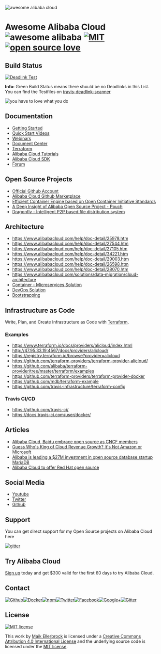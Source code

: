 ![awesome alibaba cloud](https://upload.wikimedia.org/wikipedia/commons/4/40/Alibaba-cloud-logo-grey-2-01.png)

# Awesome Alibaba Cloud ![awesome alibaba](https://camo.githubusercontent.com/13c4e50d88df7178ae1882a203ed57b641674f94/68747470733a2f2f63646e2e7261776769742e636f6d2f73696e647265736f726875732f617765736f6d652f643733303566333864323966656437386661383536353265336136336531353464643865383832392f6d656469612f62616467652e737667) [![MIT](https://badges.frapsoft.com/os/mit/mit.svg?v=103)](https://opensource.org/licenses/mit-license.php) [![open source love](https://badges.frapsoft.com/os/v1/open-source.svg)](https://github.com/ellerbrock/open-source-badges/) 

## Build Status

[![Deadlink Test](https://travis-ci.org/ellerbrock/awesome-alibaba-cloud.svg?branch=master)](https://travis-ci.org/ellerbrock/awesome-alibaba-cloud)

**Info:** Green Build Status means there should be no Deadlinks in this List.<br>
You can find the Testfiles on [travis-deadlink-scanner](https://github.com/ellerbrock/travis-deadlink-scanner)

![you have to love what you do](https://github.frapsoft.com/top/love-what-you-do.jpg)


## Documentation

- [Getting Started](https://www.alibabacloud.com/getting-started)
- [Quick Start Videos](https://www.alibabacloud.com/getting-started/videos?spm=a3c0i.8276058.620480.4.118816abcfi1Xq#guid-621220)
- [Webinars](https://resource.alibabacloud.com/webinar/index.htm?spm=a3c0i.8276330.675768.dnavresources8.7db4b8b8mhiwQM)
- [Document Center](https://www.alibabacloud.com/help?spm=a3c0i.o48869en.a1.1.5be31771R6AZIr)
- [Terraform](https://www.alibabacloud.com/solutions/devops/terraform)
- [Alibaba Cloud Tutorials](https://www.alibabacloud.com/getting-started/projects?spm=a3c0i.8276058.620478.4.118816abcfi1Xq)
- [Alibaba Cloud SDK](https://www.alibabacloud.com/support/developer-resources?spm=a3c0i.8276058.620481.2.118816abcfi1Xq)
- [Forum](https://www.alibabacloud.com/forum/index.php?spm=a3c0i.8276058.620481.3.118816abcfi1Xq)


## Open Source Projects

- [Official Github Account](https://github.com/alibaba)
- [Alibaba Cloud Github Marketplace](https://www.alibabacloud.com/marketplace/index.htm?spm=a3c0i.51000002.756398.1.13b289acDxJWjn)
- [Efficient Container Engine based on Open Container Initiative Standards](https://github.com/alibaba/pouch)
- [A Deep Insight of Alibaba Open Source Project - Pouch](https://www.alibabacloud.com/blog/A-Deep-Insight-of-Alibaba-Open-Source-Project---Pouch_p295733)
- [Dragonfly - Intelligent P2P based file distribution system](https://github.com/alibaba/Dragonfly)


## Architecture

- <https://www.alibabacloud.com/help/doc-detail/25978.htm>
- <https://www.alibabacloud.com/help/doc-detail/27544.htm>
- <https://www.alibabacloud.com/help/doc-detail/27105.htm>
- <https://www.alibabacloud.com/help/doc-detail/34221.htm>
- <https://www.alibabacloud.com/help/doc-detail/29003.htm>
- <https://www.alibabacloud.com/help/doc-detail/26598.htm>
- <https://www.alibabacloud.com/help/doc-detail/28070.htm>
- <https://www.alibabacloud.com/solutions/data-migration/cloud-architecture>
- [Container - Microservices Solution](https://www.alibabacloud.com/solutions/devops/microservices?spm=a3c0i.165268.860347.4.e03ab142dRlVE)
- [DevOps Solution](https://www.alibabacloud.com/solutions/devops?spm=a3c0i.157378.675768.dnavsolutions10.7e6d776dZ1kxLG)
- [Bootstrapping](https://www.alibabacloud.com/help/doc-detail/57445.htm?spm=a3c0i.o28635en.b99.8.e22521c8x1qsf)


## Infrastructure as Code

Write, Plan, and Create Infrastructure as Code with [Terraform](https://www.terraform.io/).


### Examples

- <https://www.terraform.io/docs/providers/alicloud/index.html>
- <http://47.95.33.19:4567/docs/providers/alicloud/>
- <https://registry.terraform.io/browse?provider=alicloud>
- <https://github.com/terraform-providers/terraform-provider-alicloud/>
- <https://github.com/alibaba/terraform-provider/tree/master/terraform/examples>
- <https://github.com/terraform-providers/terraform-provider-docker>
- <https://github.com/mdb/terraform-example>
- <https://github.com/travis-infrastructure/terraform-config>


### Travis CI/CD

- <https://github.com/travis-ci/>
- <https://docs.travis-ci.com/user/docker/>


## Articles

- [Alibaba Cloud, Baidu embrace open source as CNCF members](https://www.rcrwireless.com/20171206/alibaba-cloud-baidu-embrace-open-source-as-cncf-members-tag27)
- [Guess Who's King of Cloud Revenue Growth? It's Not Amazon or Microsoft](http://fortune.com/2017/09/27/cloud-computing-revenue-growth/)
- [Alibaba is leading a $27M investment in open source database startup MariaDB](https://techcrunch.com/2017/09/29/alibaba-mariadb/)
- [Alibaba Cloud to offer Red Hat open source](https://thestack.com/cloud/2017/10/13/alibaba-cloud-to-offer-red-hat-open-source/)


## Social Media

- [Youtube](https://www.youtube.com/channel/UCipPA-ZHX6UYGH_Iyti1-Jw)
- [Twitter](https://twitter.com/alibaba_cloud)
- [Github](https://github.com/aliyun)


## Support

You can get direct support for my Open Source projects on Alibaba Cloud here

[![gitter](https://github.frapsoft.com/top/gitter-alibabacloudnews.jpg)](https://gitter.im/alibabacloudnews/Lobby)


## Try Alibaba Cloud

[Sign up](http://ow.ly/YKQe30hHgp8) today and get $300 valid for the first 60 days to try Alibaba Cloud.


## Contact

[![Github](https://github.frapsoft.com/social/github.png)](https://github.com/ellerbrock/)[![Docker](https://github.frapsoft.com/social/docker.png)](https://hub.docker.com/u/ellerbrock/)[![npm](https://github.frapsoft.com/social/npm.png)](https://www.npmjs.com/~ellerbrock)[![Twitter](https://github.frapsoft.com/social/twitter.png)](https://twitter.com/frapsoft/)[![Facebook](https://github.frapsoft.com/social/facebook.png)](https://www.facebook.com/frapsoft/)[![Google+](https://github.frapsoft.com/social/google-plus.png)](https://plus.google.com/116540931335841862774)[![Gitter](https://github.frapsoft.com/social/gitter.png)](https://gitter.im/frapsoft/frapsoft/)

## License 

[![MIT license](https://badges.frapsoft.com/os/mit/mit-125x28.png?v=103)](https://opensource.org/licenses/mit-license.php)

This work by <a xmlns:cc="http://creativecommons.org/ns#" href="https://github.com/ellerbrock" property="cc:attributionName" rel="cc:attributionURL">Maik Ellerbrock</a> is licensed under a <a rel="license" href="https://creativecommons.org/licenses/by/4.0/">Creative Commons Attribution 4.0 International License</a> and the underlying source code is licensed under the <a rel="license" href="https://opensource.org/licenses/mit-license.php">MIT license</a>.

